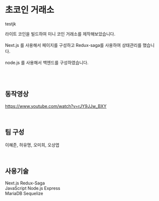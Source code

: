 # 초코인 거래소

testjk

라이트 코인을 빌드하여 미니 코인 거래소를 제작해보았습니다.<br><br>
Next.js 를 사용해서 페이지를 구성하고 Redux-saga를 사용하여 상태관리를 했습니다.<br><br>
node.js 를 사용해서 백엔드를 구성하였습니다.<br>

<br>
<br>


## 동작영상
https://www.youtube.com/watch?v=rJY9JJw_BXY

<br>

## 팀 구성 
이혜준, 허유명, 오미희, 오상엽 


<br>

## 사용기술 <br>
Next.js Redux-Saga <br>
JavaScript Node.js Express <br>
MariaDB Sequelize

<br>


